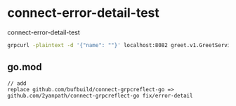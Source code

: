 # connect-error-detail-test
connect-error-detail-test

```bash
grpcurl -plaintext -d '{"name": ""}' localhost:8082 greet.v1.GreetService.Greet
```


## go.mod
```
// add
replace github.com/bufbuild/connect-grpcreflect-go => github.com/2yanpath/connect-grpcreflect-go fix/error-detail
```